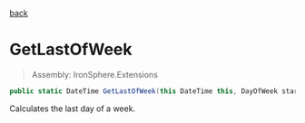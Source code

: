﻿

[back](/IronSphere.Extensions/types/DateTimeExtension)

# GetLastOfWeek

> Assembly: IronSphere.Extensions

```csharp
public static DateTime GetLastOfWeek(this DateTime this, DayOfWeek startOfWeek = Monday)
```

Calculates the last day of a week.

 